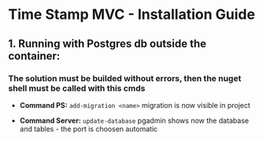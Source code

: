 # Time Stamp MVC - Installation Guide

## 1. Running with Postgres db outside the container:

### The solution must be builded without errors, then the nuget shell must be called with this cmds

- **Command PS:**       `add-migration <name>` migration is now visible in project

- **Command Server:**   `update-database` pgadmin shows now the database and tables - the port is choosen automatic
